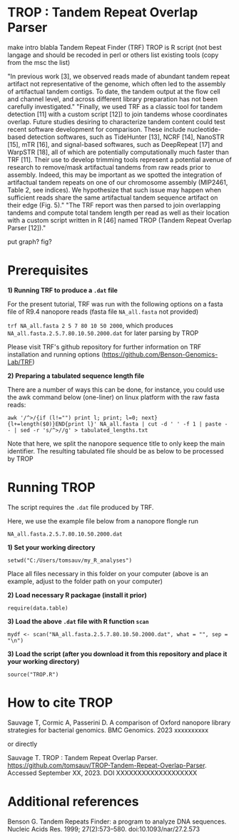 
# TROP : Tandem Repeat Overlap Parser

make intro blabla Tandem Repeat Finder (TRF) 
TROP is R script (not best langage and should be recoded in perl or others
list existing tools (copy from the msc the list)

"In previous work [3], we observed reads made of abundant tandem repeat artifact not representative of the genome, which often led to the assembly of artifactual tandem contigs. To date, the tandem output at the flow cell and channel level, and across different library preparation has not been carefully investigated."
"Finally, we used TRF as a classic tool for tandem detection [11] with a custom script [12]) to join tandems whose coordinates overlap. Future studies desiring to characterize tandem content could test recent software development for comparison. These include nucleotide-based detection softwares, such as TideHunter [13], NCRF [14], NanoSTR [15], mTR [16], and signal-based softwares, such as DeepRepeat [17] and WarpSTR [18], all of which are potentially computationally much faster than TRF [11]. Their use to develop trimming tools represent a potential avenue of research to remove/mask artifactual tandems from raw reads prior to assembly. Indeed, this may be important as we spotted the integration of artifactual tandem repeats on one of our chromosome assembly (MIP2461, Table 2, see indices). We hypothesize that such issue may happen when sufficient reads share the same artifactual tandem sequence artifact on their edge (Fig. 5)."
"The TRF report was then parsed to join overlapping tandems and compute total tandem length per read as well as their location with a custom script written in R [46] named TROP (Tandem Repeat Overlap Parser [12])."

put graph? fig?

# Prerequisites
**1) Running TRF to produce a ```.dat``` file**

For the present tutorial, TRF was run with the following options on a fasta file of R9.4 nanopore reads (fasta file ```NA_all.fasta``` not provided)

```trf NA_all.fasta 2 5 7 80 10 50 2000```, which produces ```NA_all.fasta.2.5.7.80.10.50.2000.dat``` for later parsing by TROP

Please visit TRF's github repository for further information on TRF installation and running options (https://github.com/Benson-Genomics-Lab/TRF)

**2) Preparing a tabulated sequence length file**

There are a number of ways this can be done, for instance, you could use the awk command below (one-liner) on linux platform with the raw fasta reads:

```
awk '/^>/{if (l!="") print l; print; l=0; next}{l+=length($0)}END{print l}' NA_all.fasta | cut -d ' ' -f 1 | paste - - | sed -r 's/^>//g' > tabulated_lengths.txt
```

Note that here, we split the nanopore sequence title to only keep the main identifier. The resulting tabulated file should be as below to be processed by TROP



# Running TROP

The script requires the ```.dat``` file produced by TRF. 

Here, we use the example file below from a nanopore flongle run
```
NA_all.fasta.2.5.7.80.10.50.2000.dat
``` 
**1) Set your working directory**
```
setwd("C:/Users/tomsauv/my_R_analyses")
``` 
Place all files necessary in this folder on your computer (above is an example, adjust to the folder path on your computer)

**2) Load necessary R packagae (install it prior)**
```
require(data.table)
```
**3) Load the above ```.dat``` file with R function ```scan```**
```
mydf <- scan("NA_all.fasta.2.5.7.80.10.50.2000.dat", what = "", sep = "\n")
```

**3) Load the script (after you download it from this repository and place it your working directory)**
```
source("TROP.R")
```




# How to cite TROP

Sauvage T, Cormic A, Passerini D. A comparison of Oxford nanopore library strategies for bacterial genomics. BMC Genomics. 2023 xxxxxxxxxx

or directly

Sauvage T. TROP : Tandem Repeat Overlap Parser. https://github.com/tomsauv/TROP-Tandem-Repeat-Overlap-Parser. Accessed September XX, 2023. DOI XXXXXXXXXXXXXXXXXXX

# Additional references

Benson G. Tandem Repeats Finder: a program to analyze DNA sequences. Nucleic Acids Res. 1999; 27(2):573–580. doi:10.1093/nar/27.2.573
